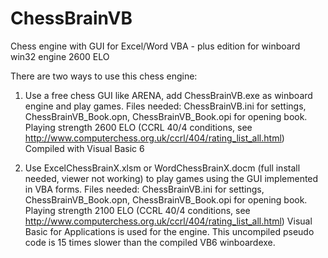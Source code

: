# ChessBrainVB
Chess engine with GUI for Excel/Word VBA - plus edition for winboard win32 engine 2600 ELO

There are two ways to use this chess engine:

1. Use a free chess GUI like ARENA, add ChessBrainVB.exe as winboard engine  and play games.
   Files needed: ChessBrainVB.ini  for settings, ChessBrainVB_Book.opn, ChessBrainVB_Book.opi for opening book.
  Playing strength 2600 ELO (CCRL 40/4 conditions, see http://www.computerchess.org.uk/ccrl/404/rating_list_all.html)
  Compiled with Visual Basic 6
 
2. Use ExcelChessBrainX.xlsm or WordChessBrainX.docm (full install needed, viewer not working)
   to play games using the GUI implemented in VBA forms.
  Files needed: ChessBrainVB.ini  for settings, ChessBrainVB_Book.opn, ChessBrainVB_Book.opi for opening book.
  Playing strength 2100 ELO (CCRL 40/4 conditions, see http://www.computerchess.org.uk/ccrl/404/rating_list_all.html)
  Visual Basic for Applications is used for the engine.
  This uncompiled pseudo code is 15 times slower than the compiled VB6 winboardexe.
